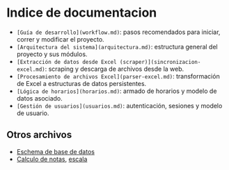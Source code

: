 # Indice de documentacion

- `[Guía de desarrollo](workflow.md)`:
  pasos recomendados para iniciar, correr y modificar el proyecto.
- `[Arquitectura del sistema](arquitectura.md)`:
  estructura general del proyecto y sus módulos.
- `[Extracción de datos desde Excel (scraper)](sincronizacion-excel.md)`:
  scraping y descarga de archivos desde la web.
- `[Procesamiento de archivos Excel](parser-excel.md)`:
  transformación de Excel a estructuras de datos persistentes.
- `[Lógica de horarios](horarios.md)`:
  armado de horarios y modelo de datos asociado.
- `[Gestión de usuarios](usuarios.md)`:
  autenticación, sesiones y modelo de usuario.

## Otros archivos

- [Eschema de base de datos](media/db_scheme.png)
- [Calculo de notas](media/calculo_de_notas.jpeg), [escala](media/escala_politecnica.pdf)
